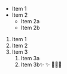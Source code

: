 * Item 1
* Item 2
  * Item 2a
  * Item 2b
1. Item 1
2. Item 2
3. Item 3
   1. Item 3a
   2. Item 3b:sparkles:
:sparkles:   :tada::sparkles::tanabata_tree:
